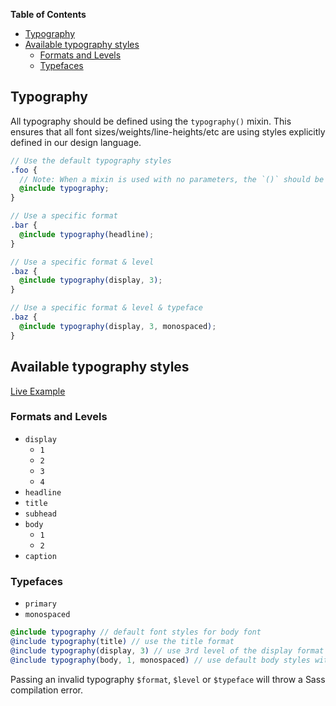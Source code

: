 <!-- START doctoc generated TOC please keep comment here to allow auto update -->
<!-- DON'T EDIT THIS SECTION, INSTEAD RE-RUN doctoc TO UPDATE -->
**Table of Contents**

- [Typography](#typography)
- [Available typography styles](#available-typography-styles)
  - [Formats and Levels](#formats-and-levels)
  - [Typefaces](#typefaces)

<!-- END doctoc generated TOC please keep comment here to allow auto update -->

## Typography

All typography should be defined using the `typography()` mixin. This ensures that all font
sizes/weights/line-heights/etc are using styles explicitly defined in our design language.

```scss
// Use the default typography styles
.foo {
  // Note: When a mixin is used with no parameters, the `()` should be omitted
  @include typography;
}

// Use a specific format
.bar {
  @include typography(headline);
}

// Use a specific format & level
.baz {
  @include typography(display, 3);
}

// Use a specific format & level & typeface
.baz {
  @include typography(display, 3, monospaced);
}
```

## Available typography styles

[Live Example][demo]

### Formats and Levels

- `display`
    - `1`
    - `2`
    - `3`
    - `4`
- `headline`
- `title`
- `subhead`
- `body`
    - `1`
    - `2`
- `caption`

### Typefaces

- `primary`
- `monospaced`

```scss
@include typography // default font styles for body font
@include typography(title) // use the title format
@include typography(display, 3) // use 3rd level of the display format
@include typography(body, 1, monospaced) // use default body styles with a monospaced typeface
```

Passing an invalid typography `$format`, `$level` or `$typeface` will throw a Sass compilation error.

<!-- Links -->
[demo]: https://terminus-ui-demos.stackblitz.io/components/spacing-styles
